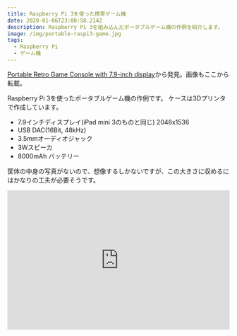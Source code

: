 ```yaml
---
title: Raspberry Pi 3を使った携帯ゲーム機
date: 2020-01-06T23:00:58.214Z
description: Raspberry Pi 3を組み込んだポータブルゲーム機の作例を紹介します。
image: /img/portable-raspi3-game.jpg
tags:
  - Raspberry Pi
  - ゲーム機
---
```

[Portable Retro Game Console with 7.9-inch display](https://hackaday.io/project/164930-portable-retro-game-console-with-79-inch-display)から発見。画像もここから転載。

Raspberry Pi 3を使ったポータブルゲーム機の作例です。
ケースは3Dプリンタで作成しています。

- 7.9インチディスプレイ(iPad mini 3のものと同じ) 2048x1536
- USB DAC(16Bit, 48kHz)
- 3.5mmオーディオジャック
- 3Wスピーカ
- 8000mAh バッテリー

筐体の中身の写真がないので、想像するしかないですが、この大きさに収めるにはかなりの工夫が必要そうです。

<iframe width="100%" height="315" src="https://www.youtube.com/embed/sT0b_4wuOpM" frameborder="0" allow="accelerometer; autoplay; encrypted-media; gyroscope; picture-in-picture" allowfullscreen></iframe>
